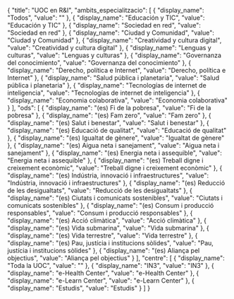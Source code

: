 {
"title": "UOC en R&I",
  "ambits_especialitzacio": [
    {
      "display_name": "Todos",
      "value": ""
    },
    {
      "display_name": "Educación y TIC",
      "value": "Educación y TIC"
    },
    {
      "display_name": "Sociedad en red",
      "value": "Sociedad en red"
    },
    {
      "display_name": "Ciudad y Comunidad",
      "value": "Ciudad y Comunidad"
    },
    {
      "display_name": "Creatividad y cultura digital",
      "value": "Creatividad y cultura digital"
    },
    {
      "display_name": "Lenguas y culturas",
      "value": "Lenguas y culturas"
    },
    {
      "display_name": "Governanza del conocimiento",
      "value": "Governanza del conocimiento"
    },
    {
      "display_name": "Derecho, política e Internet",
      "value": "Derecho, política e Internet"
    },
    {
      "display_name": "Salud pública i planetaria",
      "value": "Salud pública i planetaria"
    },
    {
      "display_name": "Tecnologías de internet de inteligencia",
      "value": "Tecnologías de internet de inteligencia"
    },
    {
      "display_name": "Economia colaborativa",
      "value": "Economia colaborativa"
    }
  ],
  "ods": [
    {
      "display_name": "(es) Fi de la pobresa",
      "value": "Fi de la pobresa"
    },
    {
      "display_name": "(es) Fam zero",
      "value": "Fam zero"
    },
    {
      "display_name": "(es) Salut i benestar",
      "value": "Salut i benestar"
    },
    {
      "display_name": "(es) Educació de qualitat",
      "value": "Educació de qualitat"
    },
    {
      "display_name": "(es) Igualtat de gènere",
      "value": "Igualtat de gènere"
    },
    {
      "display_name": "(es) Aigua neta i sanejament",
      "value": "Aigua neta i sanejament"
    },
    {
      "display_name": "(es) Energia neta i assequible",
      "value": "Energia neta i assequible"
    },
    {
      "display_name": "(es) Treball digne i creixement econòmic",
      "value": "Treball digne i creixement econòmic"
    },
    {
      "display_name": "(es) Indústria, innovació i infraestructures",
      "value": "Indústria, innovació i infraestructures"
    },
    {
      "display_name": "(es) Reducció de les desigualtats",
      "value": "Reducció de les desigualtats"
    },
    {
      "display_name": "(es) Ciutats i comunicats sostenibles",
      "value": "Ciutats i comunicats sostenibles"
    },
    {
      "display_name": "(es) Consum i producció responsables",
      "value": "Consum i producció responsables"
    },
    {
      "display_name": "(es) Acció climàtica",
      "value": "Acció climàtica"
    },
    {
      "display_name": "(es) Vida submarina",
      "value": "Vida submarina"
    },
    {
      "display_name": "(es) Vida terrestre",
      "value": "Vida terrestre"
    },
    {
      "display_name": "(es) Pau, justícia i institucions sòlides",
      "value": "Pau, justícia i institucions sòlides"
    },
    {
      "display_name": "(es) Aliança pel objectius",
      "value": "Aliança pel objectius"
    }
  ],
  "centre": [
    {
      "display_name": "Toda la UOC",
      "value": ""
    },
    {
      "display_name": "IN3",
      "value": "IN3"
    },
    {
      "display_name": "e-Health Center",
      "value": "e-Health Center"
    },
    {
      "display_name": "e-Learn Center",
      "value": "e-Learn Center"
    },
    {
      "display_name": "Estudis",
      "value": "Estudis"
    }
  ]
}

